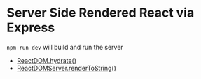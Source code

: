 # Server Side Rendered React via Express

`npm run dev` will build and run the server

- [ReactDOM.hydrate()](https://reactjs.org/docs/react-dom.html#hydrate)
- [ReactDOMServer.renderToString()](https://reactjs.org/docs/react-dom-server.html#rendertostring)
